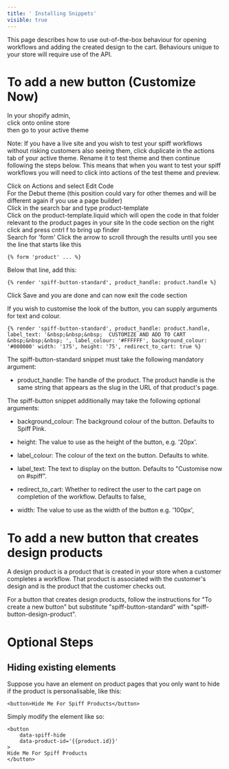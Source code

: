 ```yaml
---
title: ' Installing Snippets'
visible: true
---
```


This page describes how to use out-of-the-box behaviour for opening workflows and adding the created design to the cart. Behaviours unique to your store will require use of the API.

# To add a new button (Customize Now)

In your shopify admin,  
click onto online store  
then go to your active theme 

Note: If you have a live site and you wish to test your spiff workflows without risking customers also seeing them, click duplicate in the actions tab of your active theme. Rename it to test theme and then continue following the steps below. This means that when you want to test your spiff workflows you will need to click into actions of the test theme and preview. 

Click on Actions and select Edit Code  
For the Debut theme (this position could vary for other themes and will be different again if you use a page builder)  
Click in the search bar and type product-template  
Click on the product-template.liquid which will open the code in that folder relevant to the product pages in your site
In the code section on the right click and press cntrl f to bring up finder  
Search for 'form'
Click the arrow to scroll through the results until you see the line that starts like this 

```{% form 'product' ... %}```

Below that line, add this:

```{% render 'spiff-button-standard', product_handle: product.handle %}```

Click Save and you are done and can now exit the code section

If you wish to customise the look of the button, you can supply arguments for text and colour.

```{% render 'spiff-button-standard', product_handle: product.handle, label_text: '&nbsp;&nbsp;&nbsp;  CUSTOMIZE AND ADD TO CART &nbsp;&nbsp;&nbsp; ', label_colour: '#FFFFFF', background_colour: '#000000' width: '175', height: '75', redirect_to_cart: true %}```

The spiff-button-standard snippet must take the following mandatory argument:

- product_handle: The handle of the product. The product handle is the same string that appears as the slug in the URL of that product's page.

The spiff-button snippet additionally may take the following optional arguments:

- background_colour: The background colour of the button. Defaults to Spiff Pink.

- height: The value to use as the height of the button, e.g. '20px'.

- label_colour: The colour of the text on the button. Defaults to white.

- label_text: The text to display on the button. Defaults to "Customise now on #spiff".

- redirect_to_cart: Whether to redirect the user to the cart page on completion of the workflow. Defaults to false,

- width: The value to use as the width of the button e.g. '100px',

# To add a new button that creates design products

A design product is a product that is created in your store when a customer completes a workflow. That product is associated with the customer's design and is the product that the customer checks out.

For a button that creates design products, follow the instructions for "To create a new button" but substitute "spiff-button-standard" with "spiff-button-design-product".

# Optional Steps

## Hiding existing elements

Suppose you have an element on product pages that you only want to hide if the product is personalisable, like this:

```<button>Hide Me For Spiff Products</button>```

Simply modify the element like so:

```
<button
    data-spiff-hide
    data-product-id='{{product.id}}'
>
Hide Me For Spiff Products
</button>
```
